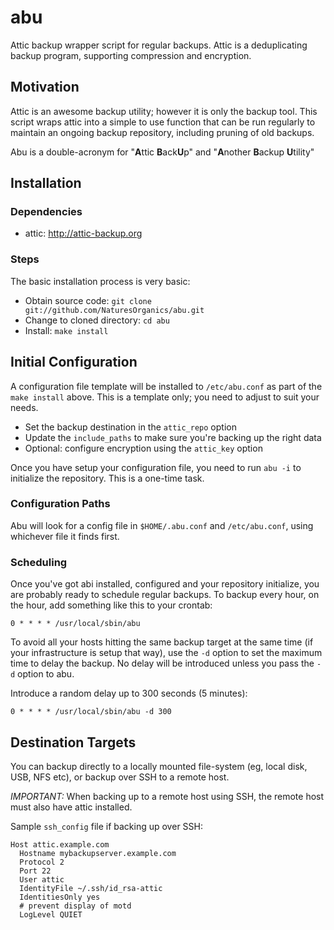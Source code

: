 # abu

Attic backup wrapper script for regular backups. Attic is a deduplicating
backup program, supporting compression and encryption.

## Motivation

Attic is an awesome backup utility; however it is only the backup tool. This
script wraps attic into a simple to use function that can be run regularly to
maintain an ongoing backup repository, including pruning of old backups.

Abu is a double-acronym for "**A**ttic **B**ack**U**p" and "**A**nother
**B**ackup **U**tility"

## Installation

### Dependencies

* attic: http://attic-backup.org

### Steps

The basic installation process is very basic:

* Obtain source code: `git clone git://github.com/NaturesOrganics/abu.git`
* Change to cloned directory: `cd abu`
* Install: `make install`

## Initial Configuration

A configuration file template will be installed to `/etc/abu.conf` as part of
the `make install` above. This is a template only; you need to adjust to suit
your needs.

* Set the backup destination in the `attic_repo` option
* Update the `include_paths` to make sure you're backing up the right data
* Optional: configure encryption using the `attic_key` option

Once you have setup your configuration file, you need to run `abu -i` to
initialize the repository. This is a one-time task.

### Configuration Paths

Abu will look for a config file in `$HOME/.abu.conf` and `/etc/abu.conf`, using
whichever file it finds first.

### Scheduling

Once you've got abi installed, configured and your repository initialize, you
are probably ready to schedule regular backups. To backup every hour, on the
hour, add something like this to your crontab:

    0 * * * * /usr/local/sbin/abu

To avoid all your hosts hitting the same backup target at the same time (if
your infrastructure is setup that way), use the `-d` option to set the maximum
time to delay the backup. No delay will be introduced unless you pass the `-d`
option to abu.

Introduce a random delay up to 300 seconds (5 minutes):

    0 * * * * /usr/local/sbin/abu -d 300

## Destination Targets

You can backup directly to a locally mounted file-system (eg, local disk, USB,
NFS etc), or backup over SSH to a remote host.

*IMPORTANT:* When backing up to a remote host using SSH, the remote host must
also have attic installed.

Sample `ssh_config` file if backing up over SSH:

    Host attic.example.com
      Hostname mybackupserver.example.com
      Protocol 2
      Port 22
      User attic
      IdentityFile ~/.ssh/id_rsa-attic
      IdentitiesOnly yes
      # prevent display of motd
      LogLevel QUIET
